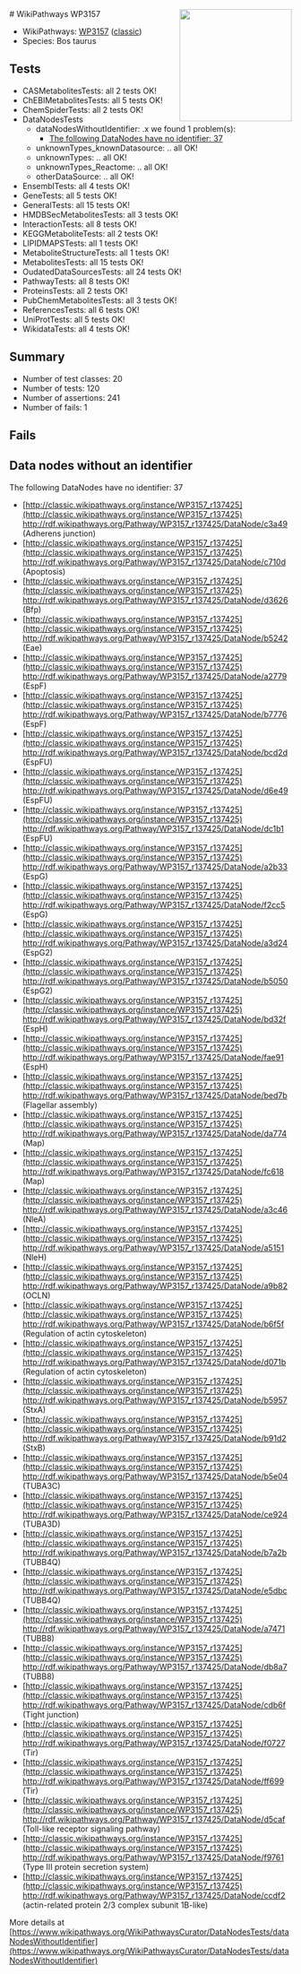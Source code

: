 <img style="float: right; width: 200px" src="https://upload.wikimedia.org/wikipedia/commons/thumb/8/83/Wplogo_with_text_500.png/640px-Wplogo_with_text_500.png" />
# WikiPathways WP3157

* WikiPathways: [WP3157](https://wikipathways.org/pathways/WP3157) ([classic](https://classic.wikipathways.org/instance/WP3157))
* Species: Bos taurus
## Tests
* CASMetabolitesTests: all 2 tests OK!
* ChEBIMetabolitesTests: all 5 tests OK!
* ChemSpiderTests: all 2 tests OK!
* DataNodesTests
    * dataNodesWithoutIdentifier: .x we found 1 problem(s):
        * [The following DataNodes have no identifier: 37](#8792c4d5)
    * unknownTypes_knownDatasource: .. all OK!
    * unknownTypes: .. all OK!
    * unknownTypes_Reactome: .. all OK!
    * otherDataSource: .. all OK!
* EnsemblTests: all 4 tests OK!
* GeneTests: all 5 tests OK!
* GeneralTests: all 15 tests OK!
* HMDBSecMetabolitesTests: all 3 tests OK!
* InteractionTests: all 8 tests OK!
* KEGGMetaboliteTests: all 2 tests OK!
* LIPIDMAPSTests: all 1 tests OK!
* MetaboliteStructureTests: all 1 tests OK!
* MetabolitesTests: all 15 tests OK!
* OudatedDataSourcesTests: all 24 tests OK!
* PathwayTests: all 8 tests OK!
* ProteinsTests: all 2 tests OK!
* PubChemMetabolitesTests: all 3 tests OK!
* ReferencesTests: all 6 tests OK!
* UniProtTests: all 5 tests OK!
* WikidataTests: all 4 tests OK!


## Summary

* Number of test classes: 20
* Number of tests: 120
* Number of assertions: 241
* Number of fails: 1

## Fails

<a name="8792c4d5" />

## Data nodes without an identifier

The following DataNodes have no identifier: 37

* [http://classic.wikipathways.org/instance/WP3157_r137425](http://classic.wikipathways.org/instance/WP3157_r137425) http://rdf.wikipathways.org/Pathway/WP3157_r137425/DataNode/c3a49 (Adherens junction)
* [http://classic.wikipathways.org/instance/WP3157_r137425](http://classic.wikipathways.org/instance/WP3157_r137425) http://rdf.wikipathways.org/Pathway/WP3157_r137425/DataNode/c710d (Apoptosis)
* [http://classic.wikipathways.org/instance/WP3157_r137425](http://classic.wikipathways.org/instance/WP3157_r137425) http://rdf.wikipathways.org/Pathway/WP3157_r137425/DataNode/d3626 (Bfp)
* [http://classic.wikipathways.org/instance/WP3157_r137425](http://classic.wikipathways.org/instance/WP3157_r137425) http://rdf.wikipathways.org/Pathway/WP3157_r137425/DataNode/b5242 (Eae)
* [http://classic.wikipathways.org/instance/WP3157_r137425](http://classic.wikipathways.org/instance/WP3157_r137425) http://rdf.wikipathways.org/Pathway/WP3157_r137425/DataNode/a2779 (EspF)
* [http://classic.wikipathways.org/instance/WP3157_r137425](http://classic.wikipathways.org/instance/WP3157_r137425) http://rdf.wikipathways.org/Pathway/WP3157_r137425/DataNode/b7776 (EspF)
* [http://classic.wikipathways.org/instance/WP3157_r137425](http://classic.wikipathways.org/instance/WP3157_r137425) http://rdf.wikipathways.org/Pathway/WP3157_r137425/DataNode/bcd2d (EspFU)
* [http://classic.wikipathways.org/instance/WP3157_r137425](http://classic.wikipathways.org/instance/WP3157_r137425) http://rdf.wikipathways.org/Pathway/WP3157_r137425/DataNode/d6e49 (EspFU)
* [http://classic.wikipathways.org/instance/WP3157_r137425](http://classic.wikipathways.org/instance/WP3157_r137425) http://rdf.wikipathways.org/Pathway/WP3157_r137425/DataNode/dc1b1 (EspFU)
* [http://classic.wikipathways.org/instance/WP3157_r137425](http://classic.wikipathways.org/instance/WP3157_r137425) http://rdf.wikipathways.org/Pathway/WP3157_r137425/DataNode/a2b33 (EspG)
* [http://classic.wikipathways.org/instance/WP3157_r137425](http://classic.wikipathways.org/instance/WP3157_r137425) http://rdf.wikipathways.org/Pathway/WP3157_r137425/DataNode/f2cc5 (EspG)
* [http://classic.wikipathways.org/instance/WP3157_r137425](http://classic.wikipathways.org/instance/WP3157_r137425) http://rdf.wikipathways.org/Pathway/WP3157_r137425/DataNode/a3d24 (EspG2)
* [http://classic.wikipathways.org/instance/WP3157_r137425](http://classic.wikipathways.org/instance/WP3157_r137425) http://rdf.wikipathways.org/Pathway/WP3157_r137425/DataNode/b5050 (EspG2)
* [http://classic.wikipathways.org/instance/WP3157_r137425](http://classic.wikipathways.org/instance/WP3157_r137425) http://rdf.wikipathways.org/Pathway/WP3157_r137425/DataNode/bd32f (EspH)
* [http://classic.wikipathways.org/instance/WP3157_r137425](http://classic.wikipathways.org/instance/WP3157_r137425) http://rdf.wikipathways.org/Pathway/WP3157_r137425/DataNode/fae91 (EspH)
* [http://classic.wikipathways.org/instance/WP3157_r137425](http://classic.wikipathways.org/instance/WP3157_r137425) http://rdf.wikipathways.org/Pathway/WP3157_r137425/DataNode/bed7b (Flagellar assembly)
* [http://classic.wikipathways.org/instance/WP3157_r137425](http://classic.wikipathways.org/instance/WP3157_r137425) http://rdf.wikipathways.org/Pathway/WP3157_r137425/DataNode/da774 (Map)
* [http://classic.wikipathways.org/instance/WP3157_r137425](http://classic.wikipathways.org/instance/WP3157_r137425) http://rdf.wikipathways.org/Pathway/WP3157_r137425/DataNode/fc618 (Map)
* [http://classic.wikipathways.org/instance/WP3157_r137425](http://classic.wikipathways.org/instance/WP3157_r137425) http://rdf.wikipathways.org/Pathway/WP3157_r137425/DataNode/a3c46 (NleA)
* [http://classic.wikipathways.org/instance/WP3157_r137425](http://classic.wikipathways.org/instance/WP3157_r137425) http://rdf.wikipathways.org/Pathway/WP3157_r137425/DataNode/a5151 (NleH)
* [http://classic.wikipathways.org/instance/WP3157_r137425](http://classic.wikipathways.org/instance/WP3157_r137425) http://rdf.wikipathways.org/Pathway/WP3157_r137425/DataNode/a9b82 (OCLN)
* [http://classic.wikipathways.org/instance/WP3157_r137425](http://classic.wikipathways.org/instance/WP3157_r137425) http://rdf.wikipathways.org/Pathway/WP3157_r137425/DataNode/b6f5f (Regulation of actin cytoskeleton)
* [http://classic.wikipathways.org/instance/WP3157_r137425](http://classic.wikipathways.org/instance/WP3157_r137425) http://rdf.wikipathways.org/Pathway/WP3157_r137425/DataNode/d071b (Regulation of actin cytoskeleton)
* [http://classic.wikipathways.org/instance/WP3157_r137425](http://classic.wikipathways.org/instance/WP3157_r137425) http://rdf.wikipathways.org/Pathway/WP3157_r137425/DataNode/b5957 (StxA)
* [http://classic.wikipathways.org/instance/WP3157_r137425](http://classic.wikipathways.org/instance/WP3157_r137425) http://rdf.wikipathways.org/Pathway/WP3157_r137425/DataNode/b91d2 (StxB)
* [http://classic.wikipathways.org/instance/WP3157_r137425](http://classic.wikipathways.org/instance/WP3157_r137425) http://rdf.wikipathways.org/Pathway/WP3157_r137425/DataNode/b5e04 (TUBA3C)
* [http://classic.wikipathways.org/instance/WP3157_r137425](http://classic.wikipathways.org/instance/WP3157_r137425) http://rdf.wikipathways.org/Pathway/WP3157_r137425/DataNode/ce924 (TUBA3D)
* [http://classic.wikipathways.org/instance/WP3157_r137425](http://classic.wikipathways.org/instance/WP3157_r137425) http://rdf.wikipathways.org/Pathway/WP3157_r137425/DataNode/b7a2b (TUBB4Q)
* [http://classic.wikipathways.org/instance/WP3157_r137425](http://classic.wikipathways.org/instance/WP3157_r137425) http://rdf.wikipathways.org/Pathway/WP3157_r137425/DataNode/e5dbc (TUBB4Q)
* [http://classic.wikipathways.org/instance/WP3157_r137425](http://classic.wikipathways.org/instance/WP3157_r137425) http://rdf.wikipathways.org/Pathway/WP3157_r137425/DataNode/a7471 (TUBB8)
* [http://classic.wikipathways.org/instance/WP3157_r137425](http://classic.wikipathways.org/instance/WP3157_r137425) http://rdf.wikipathways.org/Pathway/WP3157_r137425/DataNode/db8a7 (TUBB8)
* [http://classic.wikipathways.org/instance/WP3157_r137425](http://classic.wikipathways.org/instance/WP3157_r137425) http://rdf.wikipathways.org/Pathway/WP3157_r137425/DataNode/cdb6f (Tight junction)
* [http://classic.wikipathways.org/instance/WP3157_r137425](http://classic.wikipathways.org/instance/WP3157_r137425) http://rdf.wikipathways.org/Pathway/WP3157_r137425/DataNode/f0727 (Tir)
* [http://classic.wikipathways.org/instance/WP3157_r137425](http://classic.wikipathways.org/instance/WP3157_r137425) http://rdf.wikipathways.org/Pathway/WP3157_r137425/DataNode/ff699 (Tir)
* [http://classic.wikipathways.org/instance/WP3157_r137425](http://classic.wikipathways.org/instance/WP3157_r137425) http://rdf.wikipathways.org/Pathway/WP3157_r137425/DataNode/d5caf (Toll-like receptor signaling pathway)
* [http://classic.wikipathways.org/instance/WP3157_r137425](http://classic.wikipathways.org/instance/WP3157_r137425) http://rdf.wikipathways.org/Pathway/WP3157_r137425/DataNode/f9761 (Type III protein
secretion system)
* [http://classic.wikipathways.org/instance/WP3157_r137425](http://classic.wikipathways.org/instance/WP3157_r137425) http://rdf.wikipathways.org/Pathway/WP3157_r137425/DataNode/ccdf2 (actin-related protein 2/3 complex subunit 1B-like)


More details at [https://www.wikipathways.org/WikiPathwaysCurator/DataNodesTests/dataNodesWithoutIdentifier](https://www.wikipathways.org/WikiPathwaysCurator/DataNodesTests/dataNodesWithoutIdentifier)

